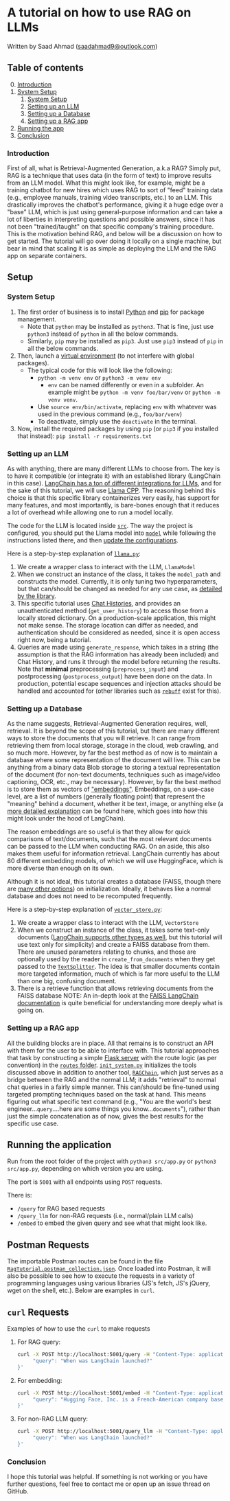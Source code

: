 # A tutorial on how to use RAG on LLMs

Written by Saad Ahmad (<saadahmad9@outlook.com>)

## Table of contents

0. [Introduction](#introduction)
1. [System Setup](#setup)
    1. [System Setup](#system)
    2. [Setting up an LLM](#llm)
    3. [Setting up a Database](#db)
    4. [Setting up a RAG app](#rag)
2. [Running the app](#run)
3. [Conclusion](#end)

### Introduction <a name="introduction"></a>

First of all, what is Retrieval-Augmented Generation, a.k.a RAG? Simply put, RAG is a technique that uses data (in the form of text) to improve results from an LLM model. What this might look like, for example, might be a training chatbot for new hires which uses RAG to sort of "feed" training data (e.g., employee manuals, training video transcripts, etc.) to an LLM. This drastically improves the chatbot's performance, giving it a huge edge over a "base" LLM, which is just using general-purpose information and can take a lot of liberties in interpreting questions and possible answers, since it has not been "trained/taught" on that specific company's training procedure. This is the motivation behind RAG, and below will be a discussion on how to get started. The tutorial will go over doing it locally on a single machine, but bear in mind that scaling it is as simple as deploying the LLM and the RAG app on separate containers.

## Setup <a name="setup"></a>

### System Setup <a name="system"></a>

1. The first order of business is to install [Python](https://www.python.org/downloads/) and [pip](https://pip.pypa.io/en/stable/installation/) for package management.
    - Note that `python` may be installed as `python3`. That is fine, just use `python3` instead of `python` in all the below commands.
    - Similarly, `pip` may be installed as `pip3`. Just use `pip3` instead of `pip` in all the below commands.
2. Then, launch a [virtual environment](https://docs.python.org/3/library/venv.html) (to not interfere with global packages).
    - The typical code for this will look like the following:
        - `python -m venv env` or `python3 -m venv env`
            - `env` can be named differently or even in a subfolder. An example might be `python -m venv foo/bar/venv` or `python -m venv venv`.
        - Use `source env/bin/activate`, replacing `env` with whatever was used in the previous command (e.g., `foo/bar/venv`)
        - To deactivate, simply use the `deactivate` in the terminal.
3. Now,  install the required packages by using `pip` (or `pip3` if you installed that instead): `pip install -r requirements.txt`

### Setting up an LLM <a name="llm"></a>

As with anything, there are many different LLMs to choose from. The key is to have it compatible (or integrate it) with an established library (LangChain in this case). [LangChain has a ton of different integrations for LLMs](https://python.langchain.com/docs/integrations/chat/), and for the sake of this tutorial, we will use [Llama CPP](https://python.langchain.com/docs/integrations/llms/llamacpp/). The reasoning behind this choice is that this specific library containerizes very easily, has support for many features, and most importantly, is bare-bones enough that it reduces a lot of overhead while allowing one to run a model locally.

The code for the LLM is located inside [`src`](src/models). The way the project is configured, you should put the Llama model into [`model`](model) while following the instructions listed there, and then [update the configurations](src/config).

Here is a step-by-step explanation of [`llama.py`](src/models/llama.py):

1. We create a wrapper class to interact with the LLM, `LlamaModel`
2. When we construct an instance of the class, it takes the `model_path` and constructs the model. Currently, it is only tuning two hyperparameters, but that can/should be changed as needed for any use case, as [detailed by the library](https://llama-cpp-python.readthedocs.io/en/latest/api-reference/#high-level-api:~:text=for%20llama.cpp.-,llama_cpp.Llama,-High%2Dlevel%20Python).
3. This specific tutorial uses [Chat Histories](https://python.langchain.com/api_reference/core/chat_history.html), and provides an unauthenticated method (`get_user_history`) to access those from a locally stored dictionary. On a production-scale application, this might not make sense. The storage location can differ as needed, and authentication should be considered as needed, since it is open access right now, being a tutorial.
4. Queries are made using `generate_response`, which takes in a string (the assumption is that the RAG information has already been included) and Chat History, and runs it through the model before returning the results. Note that **minimal** preprocessing (`preprocess_input`) and postprocessing (`postprocess_output`) have been done on the data. In production, potential escape sequences and injection attacks should be handled and accounted for (other libraries such as [`rebuff`](https://pypi.org/project/rebuff/) exist for this).

### Setting up a Database <a name="db"></a>

As the name suggests, Retrieval-Augmented Generation requires, well, retrieval. It is beyond the scope of this tutorial, but there are many different ways to store the documents that you will retrieve. It can range from retrieving them from local storage, storage in the cloud, web crawling, and so much more. However, by far the best method as of now is to maintain a database where some representation of the document will live. This can be anything from a binary data Blob storage to storing a textual representation of the document (for non-text documents, techniques such as image/video captioning, OCR, etc., may be necessary). However, by far the best method is to store them as vectors of ["embeddings"](https://python.langchain.com/docs/concepts/embedding_models/). Embeddings, on a use-case level, are a list of numbers (generally floating point) that represent the "meaning" behind a document, whether it be text, image, or anything else (a [more detailed explanation](https://huggingface.co/learn/cookbook/en/faiss_with_hf_datasets_and_clip) can be found here, which goes into how this might look under the hood of LangChain).

The reason embeddings are so useful is that they allow for quick comparisons of text/documents, such that the most relevant documents can be passed to the LLM when conducting RAG. On an aside, this also makes them useful for information retrieval. LangChain currently has about 80 different embedding models, of which we will use HuggingFace, which is more diverse than enough on its own.

Although it is not ideal, this tutorial creates a database (FAISS, though there are [many other options](https://python.langchain.com/docs/integrations/vectorstores/)) on initialization. Ideally, it behaves like a normal database and does not need to be recomputed frequently.

Here is a step-by-step explanation of [`vector_store.py`](src/retrievers/vector_store.py):

1. We create a wrapper class to interact with the LLM, `VectorStore`
2. When we construct an instance of the class, it takes some text-only documents ([LangChain supports other types as well](https://python.langchain.com/docs/integrations/document_loaders/), but this tutorial will use text only for simplicity) and create a FAISS database from them. There are unused parameters relating to chunks, and those are optionally used by the reader in `create_from_documents` when they get passed to the [`TextSplitter`](src/utils/text_splitter.py). The idea is that smaller documents contain more targeted information, much of which is far more useful to the LLM than one big, confusing document.
3. There is a retrieve function that allows retrieving documents from the FAISS database
NOTE: An in-depth look at the [FAISS LangChain documentation](https://api.python.langchain.com/en/latest/vectorstores/langchain_community.vectorstores.faiss.FAISS.html#langchain_community.vectorstores.faiss.FAISS) is quite beneficial for understanding more deeply what is going on.

### Setting up a RAG app <a name="rag"></a>

All the building blocks are in place. All that remains is to construct an API with them for the user to be able to interface with. This tutorial approaches that task by constructing a simple [Flask server](src/app.py) with the route logic (as per convention) in the [`routes` folder](src/routes). [`init_system.py`](src/routes/init_system.py) initializes the tools discussed above in addition to another tool, [`RAGChain`](src/chains/rag_chain.py), which just serves as a bridge between the RAG and the normal LLM; it adds "retrieval" to normal chat queries in a fairly simple manner. This can/should be fine-tuned using targeted prompting techniques based on the task at hand. This means figuring out what specific text command (e.g., "You are the world's best engineer...`query`....here are some things you know...`documents`"), rather than just the simple concatenation as of now, gives the best results for the specific use case.

## Running the application <a name="run"></a>

Run from the root folder of the project with `python3 src/app.py` or `python3 src/app.py`, depending on which version you are using.

The port is `5001` with all endpoints using `POST` requests.

There is:

- `/query` for RAG based requests
- `/query_llm` for non-RAG requests (i.e., normal/plain LLM calls)
- `/embed` to embed the given query and see what that might look like.

## Postman Requests

The importable Postman routes can be found in the file [`RagTutorial.postman_collection.json`](RagTutorial.postman_collection.json). Once loaded into Postman, it will also be possible to see how to execute the requests in a variety of programming languages using various libraries (JS's fetch, JS's jQuery, wget on the shell, etc.). Below are examples in `curl`.

## `curl` Requests

Examples of how to use the `curl` to make requests

1. For RAG query:

    ```bash
    curl -X POST http://localhost:5001/query -H "Content-Type: application/json" -d '{
         "query": "When was LangChain launched?"
    }'
    ```

2. For embedding:

    ```bash
    curl -X POST http://localhost:5001/embed -H "Content-Type: application/json" -d '{
         "query": "Hugging Face, Inc. is a French-American company based in New York City that develops computation tools for building machine-learning applications. It’s best known for its Transformers library (compatible with PyTorch, TensorFlow & JAX), the Hugging Face Hub for sharing models & datasets, and related projects like Gradio and Datasets."
    }'
    ```

3. For non-RAG LLM query:

    ```bash
    curl -X POST http://localhost:5001/query_llm -H "Content-Type: application/json" -d '{
         "query": "When was LangChain launched?"
    }'
    ```

### Conclusion <a name="end"></a>

I hope this tutorial was helpful. If something is not working or you have further questions, feel free to contact me or open up an issue thread on GitHub.
